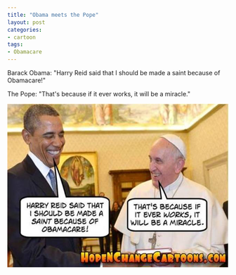 ```yaml
---
title: "Obama meets the Pope"
layout: post
categories:
- cartoon
tags:
- Obamacare
---
```


Barack Obama: "Harry Reid said that I should be made a saint because of Obamacare!"

The Pope: "That's because if it ever works, it will be a miracle."

![Obama meets the Pope](/assets/img/2014/04/obama-with-the-pope.jpg)
